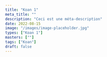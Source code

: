 ```yaml
---
title: "Koan 1"
meta_title: ""
description: "Ceci est une méta-description"
date: 2022-08-15
image: "/images/image-placeholder.jpg"
types: ["Koan 1"]
masters: [""]
tags: ["Koan"]
draft: false
---
```


